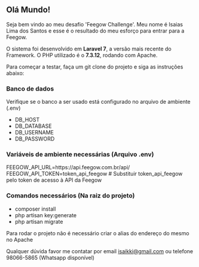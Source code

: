 <h2>Olá Mundo!</h2>
<p>Seja bem vindo ao meu desafio 'Feegow Challenge'. Meu nome é Isaias Lima dos Santos e esse é o resultado do meu esforço para entrar para a Feegow.</p>
<p>O sistema foi desenvolvido em <b>Laravel 7</b>, a versão mais recente do Framework. O PHP utilizado é o <b>7.3.12</b>, rodando com Apache.</p>
<p>Para começar a testar, faça um git clone do projeto e siga as instruções abaixo:</p>

<h3>Banco de dados</h3>
<p>Verifique se o banco a ser usado está configurado no arquivo de ambiente (.env)</p>
<ul>
    <li>DB_HOST</li>
    <li>DB_DATABASE</li>
    <li>DB_USERNAME</li>
    <li>DB_PASSWORD</li>
</ul>

<h3>Variáveis de ambiente necessárias (Arquivo .env)</h3>
FEEGOW_API_URL=https://api.feegow.com.br/api/<br/>
FEEGOW_API_TOKEN=token_api_feegow # Substituir token_api_feegow pelo token de acesso à API da Feegow

<h3>Comandos necessários (Na raiz do projeto)</h3>
<ul>
    <li>composer install</li>
    <li>php artisan key:generate</li>
    <li>php artisan migrate</li>
</ul>

<p>Para rodar o projeto não é necessário criar o alias do endereço do mesmo no Apache</p>
<p>Qualquer dúvida favor me contatar por email <a href="mailto:isaikki@gmail.com">isaikki@gmail.com</a> ou telefone 98066-5865 (Whatsapp disponível)</p>